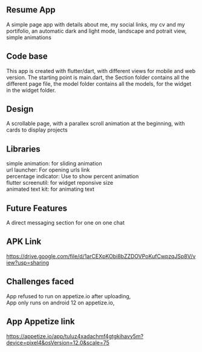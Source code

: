 ## Resume App

A simple page app with details about me, my social links, my cv and my portifolio, an automatic dark and light mode, landscape and potrait view, simple animations

## Code base

This app is created with flutter/dart, with different views for mobile and web version.
The starting point is main.dart, the Section folder contains all the different page file, the model folder contains all the models, for the widget in the widget folder.

## Design
A scrollable page, with a parallex scroll animation at the beginning, with cards to display projects

## Libraries
simple animation: for sliding animation  
url launcher: For opening urls link  
percentage indicator: Use to show percent animation  
flutter screenutil: for widget reponsive size  
animated text kit: for animating text

## Future Features
A direct messaging section for one on one chat

## APK Link
https://drive.google.com/file/d/1arCEXpKObi8bZZDOVPoKufCwpzqJSp8V/view?usp=sharing

## Challenges faced
App refused to run on appetize.io after uploading,  
App only runs on android 12 on appetize.io,

## App Appetize link
https://appetize.io/app/tuluz4xadachmf4gtgkihavy5m?device=pixel4&osVersion=12.0&scale=75
